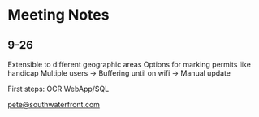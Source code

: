 # Meeting Notes

## 9-26

Extensible to different geographic areas
Options for marking permits like handicap
Multiple users -> Buffering until on wifi -> Manual update

First steps:
OCR
WebApp/SQL

pete@southwaterfront.com
